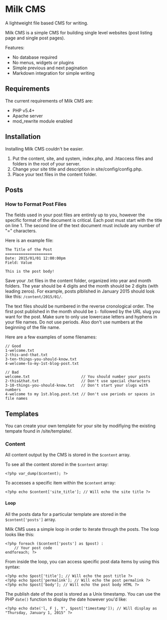 # Milk CMS

A lightweight file based CMS for writing.

Milk CMS is a simple CMS for building single level websites (post listing page and single post pages).

Features:

- No database required
- No menus, widgets or plugins
- Simple previous and next pagination
- Markdown integration for simple writing

## Requirements

The current requirements of Milk CMS are:

- PHP v5.4+
- Apache server
- mod_rewrite module enabled

## Installation

Installing Milk CMS couldn't be easier.

1. Put the content, site, and system, index.php, and .htaccess files and folders in the root of your server.
2. Change your site title and description in site/config/config.php.
3. Place your text files in the content folder.

## Posts

### How to Format Post Files

The fields used in your post files are entirely up to you, however the specific format of the document is critical. Each post must start with the title on line 1. The second line of the text document must include any number of "=" characters.

Here is an example file:

    The Title of the Post
    =====================
    Date: 2015/01/01 12:00:00pm
    Field: Value
    
    This is the post body!

Save your .txt files in the content folder, organized into year and month folders. The year should be 4 digits and the month should be 2 digits (with leading zeros). For example, posts plblished in January 2015 should look like this: `/content/2015/01/`.

The text files should be numbered in the reverse cronological order. The first post published in the month should be `1-` followed by the URL slug you want for the post. Make sure to only use lowercase letters and hyphens in your file names. Do not use periods. Also don't use numbers at the beginning of the file name.

Here are a few examples of some filenames:

    // Good
    1-welcome.txt
    2-this-and-that.txt
    3-ten-things-you-should-know.txt
    4-welcome-to-my-1st-blog-post.txt
    
    // Bad
    welcome.txt                       // You should number your posts
    2-this&that.txt                   // Don't use special characters
    3-10-things-you-should-know.txt   // Don't start your slugs with numbers
    4-welcome to my 1st.blog.post.txt // Don't use periods or spaces in file names

## Templates

You can create your own template for your site by modifiying the existing tempate found in /site/template/.

### Content

All content output by the CMS is stored in the `$content` array.

To see all the content stored in the `$content` array:

    <?php var_dump($content); ?>

To accesses a specific item within the `$content` array:

    <?php echo $content['site_title']; // Will echo the site title ?>

#### Loop

All the posts data for a particular template are stored in the `$content['posts']` array.

Milk CMS uses a simple loop in order to iterate through the posts. The loop looks like this:

    <?php foreach ($content['posts'] as $post) :
        // Your post code
    endforeach; ?>

From inside the loop, you can access specific post data items by using this syntax:

    <?php echo $post['title']; // Will echo the post title ?>
    <?php echo $post['permalink']; // Will echo the post permalink ?>
    <?php echo $post['body']; // Will echo the post body HTML ?>

The publish date of the post is stored as a Unix timestamp. You can use the PHP `date()` function to display the date however you'd like:

    <?php echo date('l, F j, Y', $post['timestamp']); // Will display as "Thursday, January 1, 2015" ?>
